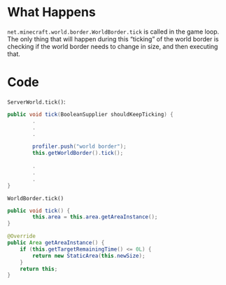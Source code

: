 # What Happens
`net.minecraft.world.border.WorldBorder.tick` is called in the game loop.
The only thing that will happen during this “ticking” of the world border is checking if the world border needs to change in size, and then executing that.

# Code  
`ServerWorld.tick()`:
```Java
public void tick(BooleanSupplier shouldKeepTicking) {
        .
        .
        .

        profiler.push("world border");
        this.getWorldBorder().tick();
  
        .
        .
        .
}
```

`WorldBorder.tick()`
```Java
public void tick() {
        this.area = this.area.getAreaInstance();
}

@Override
public Area getAreaInstance() {
    if (this.getTargetRemainingTime() <= 0L) {
        return new StaticArea(this.newSize);
    }
    return this;
}
```
